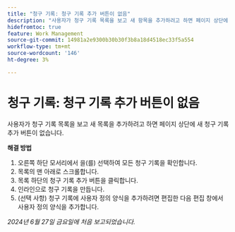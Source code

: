 ```yaml
---
title: "청구 기록: 청구 기록 추가 버튼이 없음"
description: "사용자가 청구 기록 목록을 보고 새 항목을 추가하려고 하면 페이지 상단에 새 청구 기록 추가 버튼이 없습니다."
hidefromtoc: true
feature: Work Management
source-git-commit: 14981a2e9300b30b30f3b8a18d4518ec33f5a554
workflow-type: tm+mt
source-wordcount: '146'
ht-degree: 3%

---
```



# 청구 기록: 청구 기록 추가 버튼이 없음

사용자가 청구 기록 목록을 보고 새 목록을 추가하려고 하면 페이지 상단에 새 청구 기록 추가 버튼이 없습니다.

**해결 방법**

1. 오른쪽 하단 모서리에서 을(를) 선택하여 모든 청구 기록을 확인합니다.
1. 목록의 맨 아래로 스크롤합니다.
1. 목록 하단의 청구 기록 추가 버튼을 클릭합니다.
1. 인라인으로 청구 기록을 만듭니다.
1. (선택 사항) 청구 기록에 사용자 정의 양식을 추가하려면 편집한 다음 편집 창에서 사용자 정의 양식을 추가합니다.

_2024년 6월 27일 금요일에 처음 보고되었습니다._
